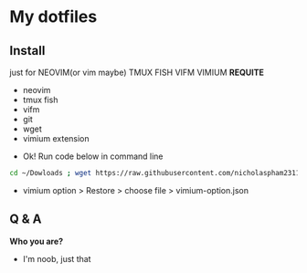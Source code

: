 # My dotfiles

## Install

just for NEOVIM(or vim maybe) TMUX FISH VIFM VIMIUM
**REQUITE**

- neovim
- tmux fish
- vifm
- git
- wget
- vimium extension

* Ok! Run code below in command line

```bash
cd ~/Dowloads ; wget https://raw.githubusercontent.com/nicholaspham2311/dotfiles/master/install ; chmod +x install ; ./install ; rm install
```

- vimium option > Restore > choose file > vimium-option.json

## Q & A

**Who you are?**

- I'm noob, just that
